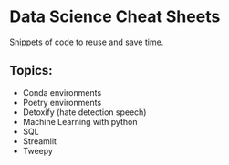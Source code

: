 # Data Science Cheat Sheets

Snippets of code to reuse and save time.

## Topics:

- Conda environments
- Poetry environments
- Detoxify (hate detection speech)
- Machine Learning with python
- SQL
- Streamlit
- Tweepy
